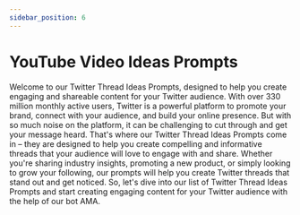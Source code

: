 ```yaml
---
sidebar_position: 6
---
```


# YouTube Video Ideas Prompts

Welcome to our Twitter Thread Ideas Prompts, designed to help you create engaging and shareable content for your Twitter audience. With over 330 million monthly active users, Twitter is a powerful platform to promote your brand, connect with your audience, and build your online presence. But with so much noise on the platform, it can be challenging to cut through and get your message heard. That's where our Twitter Thread Ideas Prompts come in – they are designed to help you create compelling and informative threads that your audience will love to engage with and share. Whether you're sharing industry insights, promoting a new product, or simply looking to grow your following, our prompts will help you create Twitter threads that stand out and get noticed. So, let's dive into our list of Twitter Thread Ideas Prompts and start creating engaging content for your Twitter audience with the help of our bot AMA.
